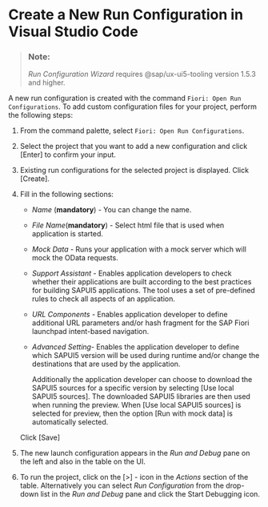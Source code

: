 <!-- loio3b1f37edf22c4d3dbc14472d6dcb6e2a -->

# Create a New Run Configuration in Visual Studio Code

> ### Note:  
> *Run Configuration Wizard* requires @sap/ux-ui5-tooling version 1.5.3 and higher.

A new run configuration is created with the command `Fiori: Open Run Configurations`. To add custom configuration files for your project, perform the following steps:

1.  From the command palette, select `Fiori: Open Run Configurations`.
2.  Select the project that you want to add a new configuration and click [Enter\] to confirm your input.
3.  Existing run configurations for the selected project is displayed. Click [Create\].
4.  Fill in the following sections:

    -   *Name* \(**mandatory**\) - You can change the name.
    -   *File Name*\(**mandatory**\) - Select html file that is used when application is started.
    -   *Mock Data* - Runs your application with a mock server which will mock the OData requests.
    -   *Support Assistant* - Enables application developers to check whether their applications are built according to the best practices for building SAPUI5 applications. The tool uses a set of pre-defined rules to check all aspects of an application.
    -   *URL Components* - Enables application developer to define additional URL parameters and/or hash fragment for the SAP Fiori launchpad intent-based navigation.
    -   *Advanced Setting*- Enables the application developer to define which SAPUI5 version will be used during runtime and/or change the destinations that are used by the application.

        Additionally the application developer can choose to download the SAPUI5 sources for a specific version by selecting [Use local SAPUI5 sources\]. The downloaded SAPUI5 libraries are then used when running the preview. When [Use local SAPUI5 sources\] is selected for preview, then the option [Run with mock data\] is automatically selected.


    Click [Save\]

5.  The new launch configuration appears in the *Run and Debug* pane on the left and also in the table on the UI.
6.  To run the project, click on the [\>\] - icon in the *Actions* section of the table. Alternatively you can select *Run Configuration* from the drop-down list in the *Run and Debug* pane and click the Start Debugging icon.


